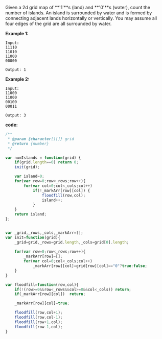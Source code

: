 ﻿Given a 2d grid map of **'1'**s (land) and **'0'**s (water), count the number of islands. An island is surrounded by water and is formed by connecting adjacent lands horizontally or vertically. You may assume all four edges of the grid are all surrounded by water.

**Example 1:**
```
Input:
11110
11010
11000
00000

Output: 1
```

**Example 2:**
```
Input:
11000
11000
00100
00011

Output: 3
```

**code:**

```js
/**
 * @param {character[][]} grid
 * @return {number}
 */

var numIslands = function(grid) {
    if(grid.length==0) return 0;
    init(grid);

    var island=0;  
    for(var row=0;row<_rows;row++){
        for(var col=0;col<_cols;col++)
            if(!_markArr[row][col]) {
                floodfill(row,col);
                island++; 
            }
    }
    return island;
};


var _grid,_rows,_cols,_markArr=[];
var init=function(grid){
    _grid=grid,_rows=grid.length,_cols=grid[0].length;
    
    for(var row=0;row<_rows;row++){
        _markArr[row]=[];
        for(var col=0;col<_cols;col++) 
            _markArr[row][col]=grid[row][col]=="0"?true:false;
    }
}

var floodfill=function(row,col){
    if(!(row>=0&&row<_rows&&col>=0&&col<_cols)) return;
    if(_markArr[row][col])  return;

    _markArr[row][col]=true;

    floodfill(row,col+1);
    floodfill(row,col-1);
    floodfill(row+1,col);
    floodfill(row-1,col);
}


```